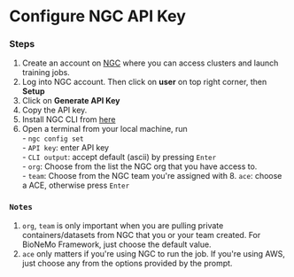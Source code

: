 # Configure NGC API Key

### Steps

1. Create an account on [NGC](https://bc.ngc.nvidia.com/jobs) where you can access clusters and launch training jobs.
2. Log into NGC account. Then click on **user** on top right corner, then **Setup**&#x20;
3. Click on **Generate API Key**
4. Copy the API key.
5. Install NGC CLI from [here](https://ngc.nvidia.com/setup/installers/cli)
6. Open a terminal from your local machine, run\
   \-  `ngc config set` \
   \-  `API key`: enter API key\
   \-  `CLI output`: accept default (ascii) by pressing `Enter` \
   \- `org`: Choose from the list the NGC org that you have access to. \
   \- `team`: Choose from the NGC team you're assigned with 8. `ace`: choose a ACE, otherwise press `Enter`

### `Notes`

1. `org`, `team` is only important when you are pulling private containers/datasets from NGC that you or your team created. For BioNeMo Framework, just choose the default value.&#x20;
2. &#x20;`ace` only matters if you're using NGC to run the job. If you're using AWS, just choose any from the options provided by the prompt.
